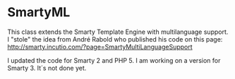 SmartyML
========

This class extends the Smarty Template Engine with multilanguage support. I "stole" the idea from André Rabold who published his code on this page:
http://smarty.incutio.com/?page=SmartyMultiLanguageSupport

I updated the code for Smarty 2 and PHP 5.
I am working on a version for Smarty 3. It´s not done yet.

